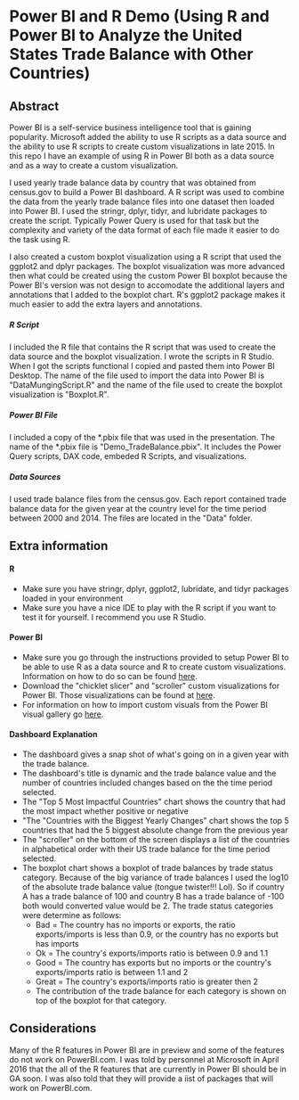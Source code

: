 # Power BI and R Demo (Using R and Power BI to Analyze the United States Trade Balance with Other Countries)


## Abstract
Power BI is a self-service business intelligence tool that is gaining popularity. Microsoft added the ability to use R scripts as a data source and the ability to use R scripts to create custom visualizations in late 2015. In this repo I have an example of using R in Power BI both as a data source and as a way to create a custom visualization.

I used yearly trade balance data by country that was obtained from census.gov to build a Power BI dashboard. A R script was used to combine the data from the yearly trade balance files into one dataset then loaded into Power BI. I used the stringr, dplyr, tidyr, and lubridate packages to create the script. Typically Power Query is used for that task but the complexity and variety of the data format of each file made it easier to do the task using R.

I also created a custom boxplot visualization using a R script that used the ggplot2 and dplyr packages. The boxplot visualization was more advanced then what could be created using the custom Power BI boxplot because the Power BI's version was not design to accomodate the additional layers and annotations that I added to the boxplot chart. R's ggplot2 package makes it much easier to add the extra layers and annotations.

##### R Script
I included the R file that contains the R script that was used to create the data source and the boxplot visualization. I wrote the scripts in R Studio. When I got the scripts functional I copied and pasted them into Power BI Desktop. The name of the file used to import the data into Power BI is "DataMungingScript.R" and the name of the file used to create the boxplot visualization is "Boxplot.R".

##### Power BI File
I included a copy of the *.pbix file that was used in the presentation. The name of the *.pbix file is "Demo_TradeBalance.pbix". It includes the Power Query scripts, DAX code, embeded R Scripts, and visualizations. 

##### Data Sources
I used trade balance files from the census.gov. Each report contained trade balance data for the given year at the country level for the time period between 2000 and 2014. The files are located in the "Data" folder.


## Extra information

#### R
- Make sure you have stringr, dplyr, ggplot2, lubridate, and tidyr packages loaded in your environment
- Make sure you have a nice IDE to play with the R script if you want to test it for yourself. I recommend you use R Studio.

#### Power BI
- Make sure you go through the instructions provided to setup Power BI to be able to use R as a data source and R to create custom visualizations. Information on how to do so can be found [here](https://powerbi.microsoft.com/en-us/documentation/powerbi-desktop-r-visuals/).
- Download the "chicklet slicer" and "scroller" custom visualizations for Power BI. Those visualizations can be found at [here](https://app.powerbi.com/visuals/).
- For information on how to import custom visuals from the Power BI visual gallery go [here](https://app.powerbi.com/visuals/info#use).

#### Dashboard Explanation
- The dashboard gives a snap shot of what's going on in a given year with the trade balance.
- The dashboard's title is dynamic and the trade balance value and the number of countries included changes based on the the time period selected.
- The "Top 5 Most Impactful Countries" chart shows the country that had the most impact whether positive or negative
- "The "Countries with the Biggest Yearly Changes" chart shows the top 5 countries that had the 5 biggest absolute change from the previous year
- The "scroller" on the bottom of the screen displays a list of the countries in alphabetical order with their US trade balance for the time period selected.
- The boxplot chart shows a boxplot of trade balances by trade status category. Because of the big variance of trade balances I used the log10 of the absolute trade balance value (tongue twister!!! Lol). So if country A has a trade balance of 100 and country B has a trade balance of -100 both would converted value would be 2. The trade status categories were determine as follows:
  - Bad = The country has no imports or exports, the ratio exports/imports is less than 0.9, or the country has no exports but has imports
  - Ok = The country's exports/imports ratio is between 0.9 and 1.1
  - Good =  The country has exports but no imports or the country's exports/imports ratio is between 1.1 and 2
  - Great = The country's exports/imports ratio is greater then 2
  - The contribution of the trade balance for each category is shown on top of the boxplot for that category.

## Considerations
Many of the R features in Power BI are in preview and some of the features do not work on PowerBI.com. I was told by personnel at Microsoft in April 2016 that the all of the R features that are currently in Power BI should be in GA soon. I was also told that they will provide a iist of packages that will work on PowerBI.com.
